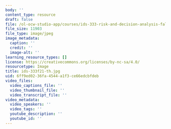 ```yaml
---
body: ''
content_type: resource
draft: false
file: /ol-ocw-studio-app/courses/ids-333-risk-and-decision-analysis-fall-2021/ids-333f21-th.jpg
file_size: 11903
file_type: image/jpeg
image_metadata:
  caption: ''
  credit: ''
  image-alt: ''
learning_resource_types: []
license: https://creativecommons.org/licenses/by-nc-sa/4.0/
resourcetype: Image
title: ids-333f21-th.jpg
uid: 6ff9ed02-36fa-4544-a1f3-ce66edcbfdeb
video_files:
  video_captions_file: ''
  video_thumbnail_file: ''
  video_transcript_file: ''
video_metadata:
  video_speakers: ''
  video_tags: ''
  youtube_description: ''
  youtube_id: ''
---
```

